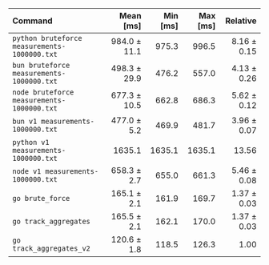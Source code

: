 | Command                                      |    Mean [ms] | Min [ms] | Max [ms] |    Relative |
| :------------------------------------------- | -----------: | -------: | -------: | ----------: |
| `python bruteforce measurements-1000000.txt` | 984.0 ± 11.1 |    975.3 |    996.5 | 8.16 ± 0.15 |
| `bun bruteforce measurements-1000000.txt`    | 498.3 ± 29.9 |    476.2 |    557.0 | 4.13 ± 0.26 |
| `node bruteforce measurements-1000000.txt`   | 677.3 ± 10.5 |    662.8 |    686.3 | 5.62 ± 0.12 |
| `bun v1 measurements-1000000.txt`            |  477.0 ± 5.2 |    469.9 |    481.7 | 3.96 ± 0.07 |
| `python v1 measurements-1000000.txt`         |       1635.1 |   1635.1 |   1635.1 |       13.56 |
| `node v1 measurements-1000000.txt`           |  658.3 ± 2.7 |    655.0 |    661.3 | 5.46 ± 0.08 |
| `go brute_force`                             |  165.1 ± 2.1 |    161.9 |    169.7 | 1.37 ± 0.03 |
| `go track_aggregates`                        |  165.5 ± 2.1 |    162.1 |    170.0 | 1.37 ± 0.03 |
| `go track_aggregates_v2`                     |  120.6 ± 1.8 |    118.5 |    126.3 |        1.00 |
